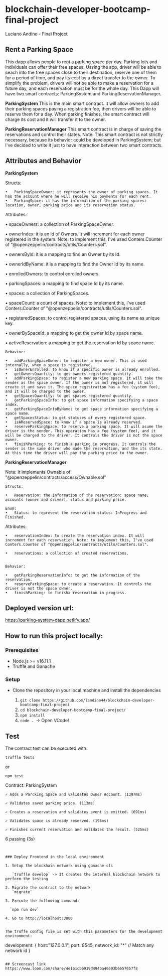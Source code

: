 # blockchain-developer-bootcamp-final-project
Luciano Andino - Final Project

## **Rent a Parking Space**
This dapp allows people to rent a parking space per day. 
Parking lots and individuals can offer their free spaces. Ussing the app, driver will be able to seach into the free spaces close to their destination,  reserve one of them for a period of time, and pay its cost by a direct transfer to the owner.
To simplify the problem, drivers will not be able to make a reservation for a future day, and each reservation must be for the whole day.
This Dapp will have two smart contracts: ParkingSystem and ParkingReservationManager.
 
**ParkingSystem**
This is the main smart contract. It will allow owners to add their parking spaces paying a registration fee, then drivers will be able to reserve them for a day. When parking finishes, the smart contract will charge its cost and it will transfer it to the owner.

**ParkingReservationManager**
This smart contract is in charge of saving the reservations and control their states.
Note: This smart contract is not strictly necessary, because its behavior could be developed in ParkingSystem; but I've decided to write it just to have interaction between two smart contracts.

## **Attributes and Behavior**
**ParkingSystem**

  Structs:
  
    •	ParkingSpaceOwner: it represents the owner of parking spaces. It has the account where he will receive his payments for each rent.
    •	ParkingSpace: it has the information of the parking spaces: location, owner, parking price and its reservation status.
   
  Attributes:
  
  •	spaceOwners: a collection of ParkingSpaceOwner. 
  
  •	ownerIndex: it is an id of Owners. It will increment for each owner registered in the system. Note: to implement this, I've used Conters.Counter of "@openzeppelin/contracts/utils/Counters.sol".
  
  •	ownersById: it is a mapping to find an Owner by its Id.
  
  •	ownerIdByName: it is a mapping to find the Owner Id by its name.
  
  •	enrolledOwners: to control enrolled owners.
  
  •	parkingSpaces: a mapping to find space Id by its name. 
  
  •	spaces: a collection of ParkingSpaces.
  
  •	spaceCount: a count of spaces. Note: to implement this, I've used Conters.Counter of "@openzeppelin/contracts/utils/Counters.sol".
  
  •	registeredSpaces: to control registered spaces, using its name as unique key.
  
  •	ownerBySpaceId: a mapping to get the owner Id by space name.	
  
  •	activeReservation: a mapping to get the reservation Id by space name.
	
    Behavior:
    
    •	addParkingSpaceOwner: to register a new owner. This is used internally, when a space is registered.
    •	isOwnerEnrolled: to know if a specific owner is already enrolled.
    •	getOwnersQuantity: to get owners registered quantity. 
    •	addParkingSpace: to register a new parking space. It will take the sender as the space owner. If the owner is not registered, it will create it and save it. The space registration has a fee (system fee), and it will be charged to the owner.
    •	getSpacesQuantity: to get spaces registered quantity.
    •	getParkingSpaceInfo: to get space information specifying a space index. 
	•	getParkingSpaceInfoByName: to get space information specifying a space name. 
    •	getSpacesStatus: to get statuses of every registered space.
    •	isAReservedSpace: to know if a space is already reserved. 
	•	reserveParkingSpace: to reserve a parking space. It will asume the driver is the sender. This operation has a fee (system fee), and it will be charged to the driver. It controls the driver is not the space owner.
	•	finishParking: to finish a parking in progress. It controls the sender is the same driver who made the reservation, and the its state. At this time the driver will pay the parking price to the owner.

**ParkingReservationManager** 

Note: It implements Ownable of "@openzeppelin/contracts/access/Ownable.sol"

    Structs:
    
    •	Reservation: the information of the reservation: space name, accounts (owner and driver), status and parking price.
    
    Enum:
    •	Status: to represent the reservation status: InProgress and Finished.
   
   Attributes:
   
   	•	reservationIndex: to create the reservation index. It will increment for each reservation. Note: to implement this, I've used Conters.Counter of "@openzeppelin/contracts/utils/Counters.sol".
	
	•	reservations: a collection of created reservations.
	
	
    Behavior:
    
    •	getParkingReservationInfo: to get the information of the reservation.
    •	reserveParkingSpace: to create a reservation. It controls the driver is not the space owner. 
    •	finishParking: to finisha reservation in progress.


## Deployed version url:

https://parking-system-dapp.netlify.app/

## How to run this project locally:

### Prerequisites

- Node.js >= v16.11.1
- Truffle and Ganache


### Setup
- Clone the repository in your local machine and install the dependencies
  
  1. `git clone https://github.com/landino44/blockchain-developer-bootcamp-final-project`
  2. `cd blockchain-developer-bootcamp-final-project/`
  3. `npm install`
  4. `code . `-> Open VCode!
 

## Test

The contract test can be executed with:
```
truffle tests
```
or
```
npm test
```
  Contract: ParkingSystem

    ✓ Adds a Parcking Space and validates Owner Account. (1397ms)

    ✓ Validates saved parking price. (113ms)

    ✓ Creates a reservation and validates event is emitted. (691ms)

    ✓ Validates space is already reserved. (195ms)

    ✓ Finishes current reservation and validates the result. (525ms)

  6 passing (3s)
```
```
```

### Deploy Frontend in the local environment

1. Setup the blockhain network using ganache-cli
   
   `truffle develop` -> It creates the internal blockchain network to perform the testing
   
2. Migrate the contract to the network
   `migrate`

3. Execute the following command:
   
  `npm run dev`

4. Go to http://localhost:3000


The truffe config file is set with this parameters for the development environment:

```
  development: {
      host:"127.0.0.1",
      port: 8545,
      network_id: "*" // Match any network id
    }
```

## Screencast link
https://www.loom.com/share/4e161cb6919d494ba46603b6657057f8
